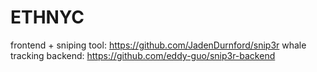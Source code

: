 # ETHNYC
frontend + sniping tool: https://github.com/JadenDurnford/snip3r
whale tracking backend: https://github.com/eddy-guo/snip3r-backend
